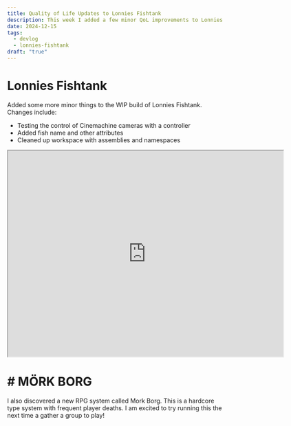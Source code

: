 ```yaml
---
title: Quality of Life Updates to Lonnies Fishtank
description: This week I added a few minor QoL improvements to Lonnies Fishtank in order to get the game setup for steady and scalable development!
date: 2024-12-15
tags:
  - devlog
  - lonnies-fishtank
draft: "true"
---
```



# Lonnies Fishtank

Added some more minor things to the WIP build of Lonnies Fishtank. Changes include:
- Testing the control of Cinemachine cameras with a controller
- Added fish name and other attributes
- Cleaned up workspace with assemblies and namespaces

<iframe src="https://drive.google.com/file/d/1Rpy2zVqfmkm8qR7-dmNJFu2JXQMMTQqL/preview" width="640" height="480" allow="autoplay"></iframe>


# # MÖRK BORG

I also discovered a new RPG system called Mork Borg. This is a hardcore type system with frequent player deaths. I am excited to try running this the next time a gather a group to play!